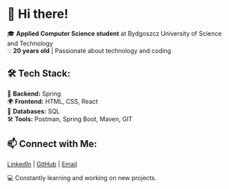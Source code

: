 # 👋 Hi there!

🎓 **Applied Computer Science student** at Bydgoszcz University of Science and Technology  
💡 **20 years old** | Passionate about technology and coding  

## 🛠️ Tech Stack:
🚀 **Backend:** Spring  
🌍 **Frontend:** HTML, CSS, React    
💾 **Databases:** SQL    
🛠️ **Tools:** Postman, Spring Boot, Maven, GIT    

## 📫 Connect with Me:
[LinkedIn](https://pl.linkedin.com/in/jakub-krzywdzi%C5%84ski-a64642332?trk=people-guest_people_search-card) | [GitHub](github.com/Krzywdek19) | [Email](jkrzywdzinski19@wp.pl)

💻 Constantly learning and working on new projects.
